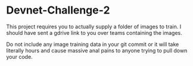 # Devnet-Challenge-2

This project requires you to actually supply a folder of images to train. I should have sent a gdrive link to you over teams containing the images.

Do not include any image training data in your git commit or it will take literally hours and cause massive anal pains to anyone trying to pull down your code.